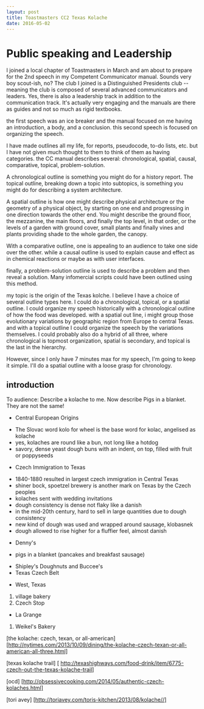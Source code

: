 ```yaml
---
layout: post
title: Toastmasters CC2 Texas Kolache
date: 2016-05-02
---
```


# Public speaking and Leadership

I joined a local chapter of Toastmasters in March and am about to prepare for the 2nd speech in my Competent Communicator manual. Sounds very boy scout-ish, no? The club I joined is a Distinguished Presidents club -- meaning the club is composed of several advanced communicators and leaders. Yes, there is also a leadership track in addition to the communication track.
It's actually very engaging and the manuals are there as guides and not so much as rigid textbooks.

the first speech was an ice breaker and the manual focused on me having an introduction, a body, and a conclusion. this second speech is focused on organizing the speech.

I have made outlines all my life, for reports, pseudocode, to-do lists, etc. but I have not given much thought to them to think of them as having categories. the CC manual describes several: chronological, spatial, causal, comparative, topical, problem-solution.

A chronological outline is something you might do for a history report. The topical outline, breaking down a topic into subtopics, is something you might do for describing a system architecture.

A spatial outline is how one might describe physical architecture or the geometry of a physical object, by starting on one end and progressing in one direction towards the other end. You might describe the ground floor, the mezzanine, the main floors, and finally the top level, in that order, or the levels of a garden with ground cover, small plants and finally vines and plants providing shade to the whole garden, the canopy.

With a comparative outline, one is appealing to an audience to take one side over the other. while a causal outline is used to explain cause and effect as in chemical reactions or maybe as with user interfaces.

finally, a problem-solution outline is used to describe a problem and then reveal a solution. Many infomercial scripts could have been outlined using this method.

my topic is the origin of the Texas kolche. I believe I have a choice of several outline types here. I could do a chronological, topical, or a spatial outline. I could organize my speech historically with a chronological outline of how the food was developed. with a spatial out line, i might group those evolutionary variations by geographic region from Europe to central Texas. and with a topical outline I could organize the speech by the variations themselves. I could probably also do a hybrid of all three, where chronological is topmost organization, spatial is secondary, and topical is the last in the hierarchy.


However, since I only have 7 minutes max for my speech, I'm going to keep it simple. I'll do a spatial outline with a loose grasp for chronology.

introduction
------------
To audience: Describe a kolache to me. Now describe Pigs in a blanket. They are not the same!

- Central European Origins
 * The Slovac word kolo for wheel is the base word for kolac, angelised as kolache
 * yes, kolaches are round like a bun, not long like a hotdog
 * savory, dense yeast dough buns with an indent, on top, filled with fruit or poppyseeds
- Czech Immigration to Texas
 * 1840-1880 resulted in largest czech immigration in Central Texas
 * shiner bock, spoetzel brewery is another mark on Texas by the Czech peoples
 * kolaches sent with wedding invitations
 * dough consistency is dense not flaky like a danish
 * in the mid-20th century, hard to sell in large quantities due to dough consistency
 * new kind of dough was used and wrapped around sausage, klobasnek
 * dough allowed to rise higher for a fluffier feel, almost danish
- Denny's
 * pigs in a blanket (pancakes and breakfast sausage)
- Shipley's Doughnuts and Buccee's
- Texas Czech Belt
 * West, Texas
  1. village bakery
  2. Czech Stop
 * La Grange
  1. Weikel's Bakery


[the kolache: czech, texan, or all-american] [http://nytimes.com/2013/10/09/dining/the-kolache-czech-texan-or-all-american-all-three.html]

[texas kolache trail] [ http://texashighways.com/food-drink/item/6775-czech-out-the-texas-kolache-trail]

[ocd] [http://obsessivecooking.com/2014/05/authentic-czech-kolaches.html]

[tori avey] [http://toriavey.com/toris-kitchen/2013/08/kolache//]

